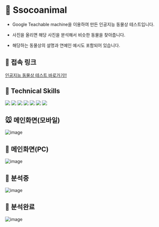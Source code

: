 # 🐶 Ssocoanimal

- Google Teachable machine을 이용하여 만든 인공지능 동물상 테스트입니다.

- 사진을 올리면 해당 사진을 분석해서 비슷한 동물을 찾아줍니다.

- 해당하는 동물상의 설명과 연예인 예시도 포함되어 있습니다.

## 🐹 접속 링크

[인공지능 동물상 테스트 바로가기!!](https://ssocoanimal.netlify.app/)


## 🐻 Technical Skills
<div>
  <img src="https://img.shields.io/badge/HTML5-E34F26?style=flat&logo=HTML5&logoColor=white">
  <img src="https://img.shields.io/badge/CSS3-1572B6?style=flat&logo=CSS3">
  <img src="https://img.shields.io/badge/Python-3776AB?style=flat&logo=Python&logoColor=white"/>
  <img src="https://img.shields.io/badge/Django-092E20?style=flat&logo=Django"/>
  <img src="https://img.shields.io/badge/Google Teachable Machine-E34F26?style=flat&logo=Google&logoColor=white"/>
  <img src="https://img.shields.io/badge/Disqus-2E9FFF?style=flat&logo=Disqus&logoColor=white">
  <img src="https://img.shields.io/badge/GitHub-181717?style=flat&logo=github">
</div>


## 🐭 메인화면(모바일)

![image](https://user-images.githubusercontent.com/14370441/139525385-81ce17d4-0aa5-46ee-a736-415b6b986769.png)

## 🐇 메인화면(PC)

![image](https://user-images.githubusercontent.com/14370441/139525395-d7179f6f-5641-4af8-9e49-f256dfc4e4c8.png)

## 🦌 분석중

![image](https://user-images.githubusercontent.com/14370441/139525431-f525fb88-b67d-4189-b0c9-9dc22415eb66.png)

## 🐬 분석완료

![image](https://user-images.githubusercontent.com/14370441/139525439-8890aa4b-dbf0-4520-bdeb-84b5f7378271.png)
